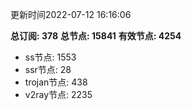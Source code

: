 更新时间2022-07-12 16:16:06

**总订阅: 378**
**总节点: 15841**
**有效节点: 4254**
- ss节点: 1553
- ssr节点: 28
- trojan节点: 438
- v2ray节点: 2235
